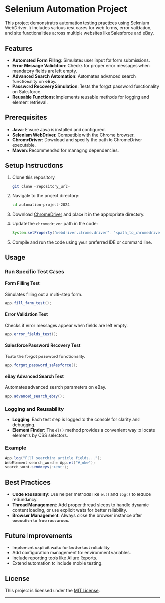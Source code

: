 # Selenium Automation Project

This project demonstrates automation testing practices using Selenium WebDriver. It includes various test cases for web forms, error validation, and site functionalities across multiple websites like Salesforce and eBay.

## Features

- **Automated Form Filling**: Simulates user input for form submissions.
- **Error Message Validation**: Checks for proper error messages when mandatory fields are left empty.
- **Advanced Search Automation**: Automates advanced search functionality on eBay.
- **Password Recovery Simulation**: Tests the forgot password functionality on Salesforce.
- **Reusable Functions**: Implements reusable methods for logging and element retrieval.

## Prerequisites

- **Java**: Ensure Java is installed and configured.
- **Selenium WebDriver**: Compatible with the Chrome browser.
- **ChromeDriver**: Download and specify the path to ChromeDriver executable.
- **Maven**: Recommended for managing dependencies.

## Setup Instructions

1. Clone this repository:
   ```bash
   git clone <repository_url>
   ```

2. Navigate to the project directory:
   ```bash
   cd automation-project-2024
   ```

3. Download [ChromeDriver](https://chromedriver.chromium.org/downloads) and place it in the appropriate directory.

4. Update the `chromedriver` path in the code:
   ```java
   System.setProperty("webdriver.chrome.driver", "<path_to_chromedriver>");
   ```

5. Compile and run the code using your preferred IDE or command line.

## Usage

### Run Specific Test Cases

#### Form Filling Test
Simulates filling out a multi-step form.
```java
app.fill_form_test();
```

#### Error Validation Test
Checks if error messages appear when fields are left empty.
```java
app.error_fields_test();
```

#### Salesforce Password Recovery Test
Tests the forgot password functionality.
```java
app.forgot_password_salesforce();
```

#### eBay Advanced Search Test
Automates advanced search parameters on eBay.
```java
app.advanced_search_ebay();
```

### Logging and Reusability
- **Logging**: Each test step is logged to the console for clarity and debugging.
- **Element Finder**: The `el()` method provides a convenient way to locate elements by CSS selectors.

### Example
```java
App.log("Fill searching article fields...");
WebElement search_word = App.el("#_nkw");
search_word.sendKeys("tent");
```

## Best Practices

- **Code Reusability**: Use helper methods like `el()` and `log()` to reduce redundancy.
- **Thread Management**: Add proper thread sleeps to handle dynamic content loading, or use explicit waits for better reliability.
- **Browser Management**: Always close the browser instance after execution to free resources.

## Future Improvements

- Implement explicit waits for better test reliability.
- Add configuration management for environment variables.
- Include reporting tools like Allure Reports.
- Extend automation to include mobile testing.

## License

This project is licensed under the [MIT License](LICENSE).

---